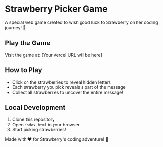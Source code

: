 # Strawberry Picker Game

A special web game created to wish good luck to Strawberry on her coding journey! 🍓

## Play the Game

Visit the game at: [Your Vercel URL will be here]

## How to Play
- Click on the strawberries to reveal hidden letters
- Each strawberry you pick reveals a part of the message
- Collect all strawberries to uncover the entire message!

## Local Development
1. Clone this repository
2. Open `index.html` in your browser
3. Start picking strawberries!

Made with ❤️ for Strawberry's coding adventure! 🌟 